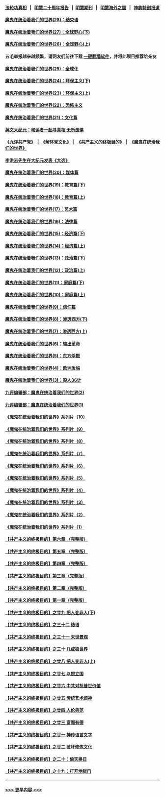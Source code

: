 #### [法轮功真相](https://github.com/gfw-breaker/truth/blob/master/README.md?t=0) &nbsp;&nbsp;|&nbsp;&nbsp; [明慧二十周年报告](https://github.com/gfw-breaker/mh-reports/blob/master/README.md?t=0) &nbsp;&nbsp;|&nbsp;&nbsp;[明慧期刊](https://github.com/gfw-breaker/mh-qikan) &nbsp;&nbsp;|&nbsp;&nbsp; [明慧海外之窗](https://github.com/gfw-breaker/mh-news/blob/master/README.md?t=0) &nbsp;&nbsp;|&nbsp;&nbsp; [神韵特别报道](https://github.com/gfw-breaker/mh-news/blob/master/shenyun.md?t=0)
#### [魔鬼在统治着我们的世界(28)：结束语](../pages/nsc422/n10936246.md?t=07130801) 
#### [魔鬼在统治着我们的世界(27)：全球野心(下)](../pages/nsc422/n10928319.md?t=07130801) 
#### [魔鬼在统治着我们的世界(26)：全球野心(上)](../pages/nsc422/n10900318.md?t=07130801) 
#### 五毛举报越来越频繁，请网友们前往下载 [一键翻墙软件](https://github.com/gfw-breaker/ssr-accounts)，并将此项目推荐给亲友
#### [魔鬼在统治着我们的世界(25)：全球化](../pages/nsc422/n10788205.md?t=07130801) 
#### [魔鬼在统治着我们的世界(24)：环保主义(下)](../pages/nsc422/n10695307.md?t=07130801) 
#### [魔鬼在统治着我们的世界(23)：环保主义(上)](../pages/nsc422/n10688613.md?t=07130801) 
#### [魔鬼在统治着我们的世界(22)：恐怖主义](../pages/nsc422/n10614727.md?t=07130801) 
#### [魔鬼在统治着我们的世界(21)：文化篇](../pages/nsc422/n10597706.md?t=07130801) 
#### [英文大纪元：和读者一起寻真相 无所畏惧](../pages/nsc422/n12542027.md?t=07130801) 
#### [《九评共产党》](https://github.com/begood0513/9ping.md/blob/master/README.md) &nbsp;|&nbsp; [《解体党文化》](../../../../jtdwh.md/blob/master/README.md)  &nbsp;|&nbsp; [《共产主义的终极目的》](../../../../gczydzjmd.md/blob/master/README.md) &nbsp;|&nbsp; [《魔鬼在统治我们的世界》](../../../../mgztzwmdsj.md/blob/master/README.md) 
#### [李洪志先生在大纪元发表《大选》](../pages/nsc422/n12534746.md?t=07130801) 
#### [魔鬼在统治着我们的世界(20)：媒体篇](../pages/nsc422/n10586579.md?t=07130801) 
#### [魔鬼在统治着我们的世界(19)：教育篇(下)](../pages/nsc422/n10564808.md?t=07130801) 
#### [魔鬼在统治着我们的世界(18)：教育篇(上)](../pages/nsc422/n10526970.md?t=07130801) 
#### [魔鬼在统治着我们的世界(17)：艺术篇](../pages/nsc422/n10499093.md?t=07130801) 
#### [魔鬼在统治着我们的世界(16)：法律篇](../pages/nsc422/n10485969.md?t=07130801) 
#### [魔鬼在统治着我们的世界(15)：经济篇(下)](../pages/nsc422/n10469975.md?t=07130801) 
#### [魔鬼在统治着我们的世界(14)：经济篇(上)](../pages/nsc422/n10457370.md?t=07130801) 
#### [魔鬼在统治着我们的世界(13)：政治篇(下)](../pages/nsc422/n10448270.md?t=07130801) 
#### [魔鬼在统治着我们的世界(12)：政治篇(上)](../pages/nsc422/n10444576.md?t=07130801) 
#### [魔鬼在统治着我们的世界(11)：家庭篇(下)](../pages/nsc422/n10440961.md?t=07130801) 
#### [魔鬼在统治着我们的世界(10)：家庭篇(上)](../pages/nsc422/n10435448.md?t=07130801) 
#### [魔鬼在统治着我们的世界(9)：信仰篇](../pages/nsc422/n10432159.md?t=07130801) 
#### [魔鬼在统治着我们的世界(8)：渗透西方(下)](../pages/nsc422/n10429603.md?t=07130801) 
#### [魔鬼在统治着我们的世界(7)：渗透西方(上)](../pages/nsc422/n10426013.md?t=07130801) 
#### [魔鬼在统治着我们的世界(6)：输出革命](../pages/nsc422/n10421536.md?t=07130801) 
#### [魔鬼在统治着我们的世界(5)：东方杀戮](../pages/nsc422/n10417707.md?t=07130801) 
#### [魔鬼在统治着我们的世界(4)：欧洲发端](../pages/nsc422/n10414890.md?t=07130801) 
#### [魔鬼在统治着我们的世界(3)：毁人36计](../pages/nsc422/n10411583.md?t=07130801) 
#### [九评编辑部：魔鬼在统治着我们的世界(2)](../pages/nsc422/n10410036.md?t=07130801) 
#### [九评编辑部：魔鬼在统治着我们的世界(1)](../pages/nsc422/n10406825.md?t=07130801) 
#### [《魔鬼在统治着我们的世界》系列片（10）](../pages/nsc422/n12292670.md?t=07130801) 
#### [《魔鬼在统治着我们的世界》系列片（9）](../pages/nsc422/n12290859.md?t=07130801) 
#### [《魔鬼在统治着我们的世界》系列片（8）](../pages/nsc422/n12287445.md?t=07130801) 
#### [《魔鬼在统治着我们的世界》系列片（7）](../pages/nsc422/n12283425.md?t=07130801) 
#### [《魔鬼在统治着我们的世界》系列片（6）](../pages/nsc422/n12282314.md?t=07130801) 
#### [《魔鬼在统治着我们的世界》系列片（5）](../pages/nsc422/n12281419.md?t=07130801) 
#### [《魔鬼在统治着我们的世界》系列片（4）](../pages/nsc422/n12274024.md?t=07130801) 
#### [《魔鬼在统治着我们的世界》系列片（3）](../pages/nsc422/n12271322.md?t=07130801) 
#### [《魔鬼在统治着我们的世界》系列片（2）](../pages/nsc422/n12269049.md?t=07130801) 
#### [《魔鬼在统治着我们的世界》系列片（1）](../pages/nsc422/n12267575.md?t=07130801) 
#### [【共产主义的终极目的】第六章 （完整版）](../pages/nsc422/n11428913.md?t=07130801) 
#### [【共产主义的终极目的】第五章 （完整版）](../pages/nsc422/n11428912.md?t=07130801) 
#### [【共产主义的终极目的】第四章 （完整版）](../pages/nsc422/n11428907.md?t=07130801) 
#### [【共产主义的终极目的】第三章（完整版）](../pages/nsc422/n11428848.md?t=07130801) 
#### [【共产主义的终极目的】第二章（完整版）](../pages/nsc422/n11428831.md?t=07130801) 
#### [【共产主义的终极目的】第一章（完整版）](../pages/nsc422/n11417651.md?t=07130801) 
#### [【共产主义的终极目的】之廿九 把人变非人(下)](../pages/nsc422/n11344140.md?t=07130801) 
#### [【共产主义的终极目的】之三十二 结语](../pages/nsc422/n11360535.md?t=07130801) 
#### [【共产主义的终极目的】之三十一 末世景观](../pages/nsc422/n11351129.md?t=07130801) 
#### [【共产主义的终极目的】之三十 几成狼世界](../pages/nsc422/n11348280.md?t=07130801) 
#### [【共产主义的终极目的】之廿八 把人变非人(上)](../pages/nsc422/n11340492.md?t=07130801) 
#### [【共产主义的终极目的】之廿七 以恨立国](../pages/nsc422/n11336944.md?t=07130801) 
#### [【共产主义的终极目的】之廿六 中共对抗普世价值](../pages/nsc422/n11324785.md?t=07130801) 
#### [【共产主义的终极目的】之廿五 传统艺术颂神](../pages/nsc422/n11296396.md?t=07130801) 
#### [【共产主义的终极目的】之廿四 人伦典范](../pages/nsc422/n11296397.md?t=07130801) 
#### [【共产主义的终极目的】之廿三 富而有德](../pages/nsc422/n11283598.md?t=07130801) 
#### [【共产主义的终极目的】之廿一 神传语言文字](../pages/nsc422/n11263265.md?t=07130801) 
#### [【共产主义的终极目的】之廿二 破坏修炼文化](../pages/nsc422/n11245728.md?t=07130801) 
#### [【共产主义的终极目的】之二十：偷天换日](../pages/nsc422/n11238846.md?t=07130801) 
#### [【共产主义的终极目的】之十九：打开地狱门](../pages/nsc422/n11206376.md?t=07130801) 

----
#### [ >>> 更早内容 <<< ](../indexes/nsc422-earlier.md)
